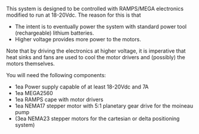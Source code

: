 This system is designed to be controlled with RAMPS/MEGA electronics modified to run at 18-20Vdc. 
The reason for this is that 
* The intent is to eventually power the system with standard power tool (rechargeable) lithium batteries.
* Higher voltage provides more power to the motors. 

Note that by driving the electronics at higher voltage, it is imperative that heat sinks and fans are used to cool the motor drivers and (possibly) the motors themselves.

You will need the following components:
* 1ea Power supply capable of at least 18-20Vdc and 7A
* 1ea MEGA2560
* 1ea RAMPS cape with motor drivers
* 1ea NEMA17 stepper motor with 5:1 planetary gear drive for the moineau pump
* (3ea NEMA23 stepper motors for the cartesian or delta positioning system)
